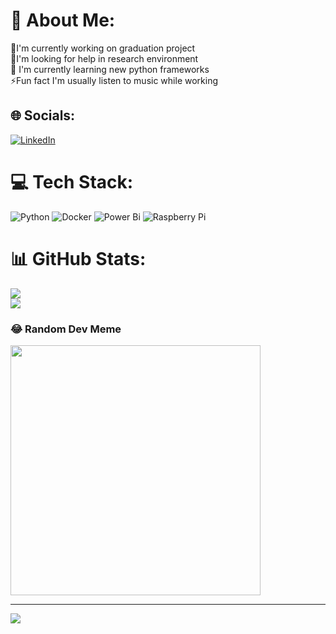 # 💫 About Me:
🔭I'm currently working on graduation project<br>🤝I'm looking for help in research environment<br>🌱 I'm currently learning new python frameworks<br>⚡Fun fact I'm usually listen to music while working


## 🌐 Socials:
[![LinkedIn](https://img.shields.io/badge/LinkedIn-%230077B5.svg?logo=linkedin&logoColor=white)](https://linkedin.com/in/essawey) 

# 💻 Tech Stack:
![Python](https://img.shields.io/badge/python-3670A0?style=for-the-badge&logo=python&logoColor=ffdd54) ![Docker](https://img.shields.io/badge/docker-%230db7ed.svg?style=for-the-badge&logo=docker&logoColor=white) ![Power Bi](https://img.shields.io/badge/power_bi-F2C811?style=for-the-badge&logo=powerbi&logoColor=black) ![Raspberry Pi](https://img.shields.io/badge/-RaspberryPi-C51A4A?style=for-the-badge&logo=Raspberry-Pi)
# 📊 GitHub Stats:
![](https://github-readme-streak-stats.herokuapp.com/?user=essawey&theme=algolia&hide_border=true)<br/>
![](https://github-readme-stats.vercel.app/api/top-langs/?username=essawey&theme=algolia&hide_border=true&include_all_commits=true&count_private=false&layout=compact)

### 😂 Random Dev Meme
<img src='https://randommeme-five.vercel.app/' style="height: 400px;"/>

---
[![](https://visitcount.itsvg.in/api?id=essawey&icon=0&color=0)](https://visitcount.itsvg.in)

<!-- Proudly created with GPRM ( https://gprm.itsvg.in ) -->
